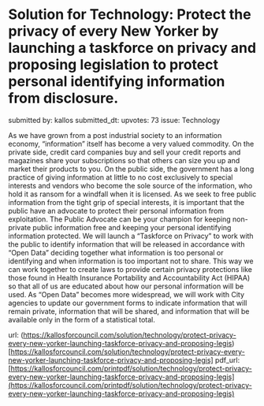 # Solution for Technology: Protect the privacy of every New Yorker by launching a taskforce on privacy and proposing legislation to protect personal identifying information from disclosure. #

submitted by: kallos
submitted_dt: 
upvotes: 73
issue: Technology

As we have grown from a post industrial society to an information economy, “information” itself has become a very valued commodity. On the private side, credit card companies buy and sell your credit reports and magazines share your subscriptions so that others can size you up and market their products to you. On the public side, the government has a long practice of giving information at little to no cost exclusively to special interests and vendors who become the sole source of the information, who hold it as ransom for a windfall when it is licensed. As we seek to free public information from the tight grip of special interests, it is important that the public have an advocate to protect their personal information from exploitation.
The Public Advocate can be your champion for keeping non-private public information free and keeping your personal identifying information protected. We will launch a “Taskforce on Privacy” to work with the public to identify information that will be released in accordance with “Open Data” deciding together what information is too personal or identifying and when information is too important not to share. This way we can work together to create laws to provide certain privacy protections like those found in Health Insurance Portability and Accountability Act (HIPAA) so that all of us are educated about how our personal information will be used. As “Open Data” becomes more widespread, we will work with City agencies to update our government forms to indicate information that will remain private, information that will be shared, and information that will be available only in the form of a statistical total.

url: (https://kallosforcouncil.com/solution/technology/protect-privacy-every-new-yorker-launching-taskforce-privacy-and-proposing-legis)[https://kallosforcouncil.com/solution/technology/protect-privacy-every-new-yorker-launching-taskforce-privacy-and-proposing-legis]
pdf_url: [https://kallosforcouncil.com/printpdf/solution/technology/protect-privacy-every-new-yorker-launching-taskforce-privacy-and-proposing-legis](https://kallosforcouncil.com/printpdf/solution/technology/protect-privacy-every-new-yorker-launching-taskforce-privacy-and-proposing-legis)